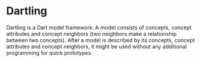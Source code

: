 Dartling
========

Dartling is a Dart model framework. A model consists of concepts, concept attributes and concept neighbors (two neighbors make a relationship between two concepts). After a model is described by its concepts, concept attributes and concept neighbors, it might be used without any additional programming for quick prototypes.